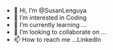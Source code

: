 - 👋 Hi, I’m @SusanLenguya
- 👀 I’m interested in Coding
- 🌱 I’m currently learning ...
- 💞️ I’m looking to collaborate on ...
- 📫 How to reach me ...LinkedIn

<!---
SusanLenguya/SusanLenguya is a ✨ special ✨ repository because its `README.md` (this file) appears on your GitHub profile.
You can click the Preview link to take a look at your changes.
--->

